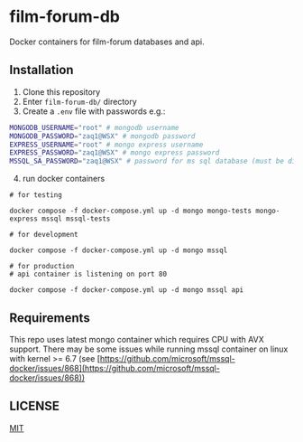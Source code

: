 # film-forum-db

Docker containers for film-forum databases and api.

## Installation

 1. Clone this repository
 2. Enter `film-forum-db/` directory
 3. Create a `.env` file with passwords e.g.:

```bash
MONGODB_USERNAME="root" # mongodb username
MONGODB_PASSWORD="zaq1@WSX" # mongodb password
EXPRESS_USERNAME="root" # mongo express username
EXPRESS_PASSWORD="zaq1@WSX" # mongo express password
MSSQL_SA_PASSWORD="zaq1@WSX" # password for ms sql database (must be difficult otherwise it won't run)
```
 
 4. run docker containers 

 ```
 # for testing

 docker compose -f docker-compose.yml up -d mongo mongo-tests mongo-express mssql mssql-tests

 # for development

 docker compose -f docker-compose.yml up -d mongo mssql

 # for production
 # api container is listening on port 80

 docker compose -f docker-compose.yml up -d mongo mssql api

 ```

## Requirements

This repo uses latest mongo container which requires CPU with AVX support.
There may be some issues while running mssql container on linux with kernel >= 6.7 (see [https://github.com/microsoft/mssql-docker/issues/868](https://github.com/microsoft/mssql-docker/issues/868))

## LICENSE

[MIT](./LICENSE)
